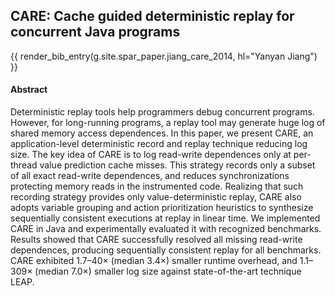 ## CARE: Cache guided deterministic replay for concurrent Java programs

{{ render_bib_entry(g.site.spar_paper.jiang_care_2014, hl="Yanyan Jiang") }}

#### Abstract
Deterministic replay tools help programmers debug concurrent programs. However, for long-running programs, a replay tool may generate huge log of shared memory access dependences. In this paper, we present CARE, an application-level deterministic record and replay technique reducing log size. The key idea of CARE is to log read-write dependences only at per-thread value prediction cache misses. This strategy records only a subset of all exact read-write dependences, and reduces synchronizations protecting memory reads in the instrumented code. Realizing that such recording strategy provides only value-deterministic replay, CARE also adopts variable grouping and action prioritization heuristics to synthesize sequentially consistent executions at replay in linear time. We implemented CARE in Java and experimentally evaluated it with recognized benchmarks. Results showed that CARE successfully resolved all missing read-write dependences, producing sequentially consistent replay for all benchmarks. CARE exhibited 1.7–40× (median 3.4×) smaller runtime overhead, and 1.1–309× (median 7.0×) smaller log size against state-of-the-art technique LEAP.
